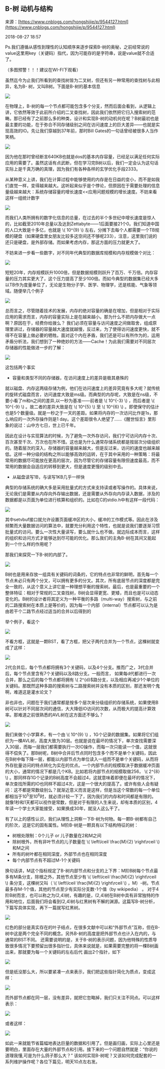 <script type="text/javascript" src="http://localhost/MathJax/latest.js?config=default"></script>
## B-树  动机与结构

来源：[https://www.cnblogs.com/hongshijie/p/9544127.html](https://www.cnblogs.com/hongshijie/p/9544127.html)

2018-08-27 18:57

Ps.我们遵循从感性到理性的认知顺序来逐步探索B-树的奥秘，之前经常说的value这里用key（关键码）指代，因为可能存的是字符串，说是value就不合适了。

（多图预警！！！建议在WI-FI下观看） 

虽然迄今为止我们所看到的查找树皆为二叉树，但还有另一种常用的查找树与此相异，名为B- 树，又叫B树。下面是B-树的基本信息

![][0]

在物理上，B-树的每一个节点都可能包含多个分支，然而后面会看到，从逻辑上讲，它依然等效于此前所介绍的二叉查找树，因此我们依然把它归入搜索树的范畴。那已经有了之前那么多的种类，设计和实现B-树的动机何在呢？B树最初也是最主要的功能，在于弥合不同存储级别之间在访问速度上的巨大差异——也就是实现高效的IO。先让我们穿越到37年前，那时Bill Gates的一句话曾经被很多人当作笑柄。       

![][1]

因为他在那时曾经断言640KB也就是dos的基本内存容量，已经足以满足任何实际应用的需要了。虽然这话有点武断，但在学习完B树以后，我们一定会认为这句话实际上是千真万确的真理，因为我们有各种各样的玄学优化手段2333。


从某种意义上讲，我们在计算过程中能够使用的内存是在日益的变小，而不是如我们直觉一样，变得越来越大。这听起来似乎是个悖论，但原因在于需要处理的信息量级越来越大：系统存储容量的增长速度<<应用问题规模的增长速度。不妨来看这样一组统计数字

![][2]

而我们人类所拥有的数字化信息的总量，在过去的半个多世纪中增长速度是惊人的，比如截至2010年总量以及达到Zettabyte——1后面要接21个0。我们知道中国的人口大致是十多亿，也就是 \\( 10^{9} \\) 左右，分摊下去每个人都需要一个TB规模的硬盘（如果硬盘里女朋友比较多这空间还不够呢233），注意，这里我们说的还只是硬盘，是外部存储。而如果考虑内存，那这方面的压力就更大了。       

不妨来进一步看一些数字，对不同年代典型的数据库规模和内存规模做个对比：       

![][3]


短短20年，内存规模跃升1000倍，但是数据规模则跃升了百万、千万倍。内存容量的压力其实更大了，这个压力提高了至少100倍。而如今典型的数据集已经大多以TB作为度量单位了，无论是生物分子学、医学、物理学，还是核能、气象等领域。随便举几个例子

![][4]


总而言之，尽管随着技术的发展，内存的绝对容量的确是在增加，但是相对于实际应用的需求而言，内存的容量实际上是在越来越小。那为什么不把内存做大一点啊？原因在于，经费你给拨么？ 我们必须在容量与访问速度之间做取舍，组成原理里讲过，存储器的容量越大速度就越慢，反过来，为了使得访问速度更快，就不得不在容量上做必要的牺牲。面对这个内在矛盾，我们还是可以有所作为的，运用矛盾分析法，我们想到了一种绝妙的方法——Cache！为此我们需要对不同层次存储器的性能做进一步的了解：

![][5]

这包括两个事实

* 容量和类型不同的存储器，在访问速度上的差异是极其悬殊的


就以磁盘、内存这两级存储为例，他们在访问速度上的差异究竟有多大呢？就传统的旋转式磁盘而言，访问速度大致是ms级。而典型的内存呢，大致是在ns级，不要小看了m和n之间的差异,以一秒为基准——前者是 \\( 10^{-3} \\) ，而后者是 \\( 10^{-9} \\) 。故二者的差异大致是在 \\( 10^{5} \\) 至 \\( 10^{6} \\) 。即使保守的估计也是5个数量级。就是一秒之于一天的差距。如果将内存的一次访问比作是1s，那么响应的一次外存操作则是1 day。这个差距很令人绝望了……《醒世恒言》里形象的说过：山中方七日，世上已千年。                         

因此在设计与实现算法的时候，为了避免一次外存访问，我们宁可访问内存十次、百次甚至千次、万次也在所不惜。这也是为什么通常存储系统都是按层次分级组织的。随着层次的深入，存储器的容量越来越大，但是反过来，访问的速度也越来越低。这样一种分级的结构之所以能够高效的运转，在于其中采用的一种策略：将最常用的数据尽可能放在更高的层次，因为尽管它的存储容量有限但速度最高，而不常用的数据会自适应的转移到更大，但是速度更慢的级别中去。


* 从磁盘读写1B，与读写1KB几乎一样快     


典型的存储系统的确大多是采用批量式的方式来支持读或者写操作的。具体来说，无论我们是需要从内存向外存输出数据，还是需要从外存向内存读入数据，涉及的数据都是以页面为单位进行核算和组织的。比如在C的stdio.h中有这样一段代码：

![][6]

其中setvbuf接口就允许设置页面缓冲区的大小，缓冲的工作模式等。因此在涉及频繁而大量数据访问的算法中，就要充分利用这个特性，也就是说我们要逐渐习惯批量式的访问。要么一次性大量读写，要么就什么也不做。就边际成本而言，这样的组织和访问方式才能够达到尽可能的优化。那么我们的主角B-树在其间又能起到一个什么样的作用呢？

那我们来探究一下B-树的内部了。    

![][7]

B树也是用来存放一组具有关键码的词条的，它的特点也非常的鲜明，首先每一个节点未必只有两个分叉，可以拥有更多的分叉。其次，所有底层节点的深度都是完全一致的，从这个意义上讲它是一种理想平衡的搜索树。最后，也是最重要的一个整体特征：相对于常规的二叉查找树，B树会显得更宽、更矮，而且也是可以动态变化的。B树的设计者将其定义为一种平衡的多路（multi-way）搜索树，与之前的二路搜索树在本质上是等价的，因为每一个内部（internal）节点都可以认为是由若干个二路节点经过适当的合并以后得到的


举个例子，看这个

![][8]


不看方框，这就是一颗BST，看了方框，把父子两代合并为一个节点，这棵树就变成了这样：

![][9]


2代合并后，每个节点都将拥有3个关键码，以及4个分支。推而广之，3代合并后，每个节点里含有7个关键码以及8路分支。一般而言， 如果每d代都进行一次合并，那么之后的每个节点都将拥有 \\( 2^{d}$路分支，以及相应再减少1个单位的关键码。那既然这种多路的搜索树与二路搜索树并没有本质的区别，那还发明个鬼啊，难道这是灌水论文？          


非也非也，问题在于我们通常都是按多个层次来分级组织的存储系统，如果使用B树可以针对不同层次间的通信，大大降低IO访问的次数，从而极大的提高计算效率。那难道之前很熟悉的AVL树在这方面还不够么？

![][10]


我们来做个小学算术，有一个由 \\( 10^{9} \\) ，1G个记录的数据集。如果将它们组织为一棵AVL树，高度大致为30层。也就是说在最坏的情况下，单次查找需要深入30层，而每一层我们都需要执行一次IO操作，而每一次只能读一个值，这就很得不偿失了。那B树呢，B树中合并后节点同时包含多个而不是单个关键码，因此在B树中每下降一层，都能以内部节点为单位读入一组而不是单个关键码，从而将外存批量访问的特点转化为实在的优点。一个内部节点的规模取决于数据缓冲页面的大小，通常的情况下都是几个KB。比如若将内部节点的规模取做256， \\( 2^{8} \\) 。那同样存1G个记录的B树高度不会超过4，这就意味着即便在最坏的情况下，单次查找所需的IO也同样不超过4次，这是一个很大的提高了。或许有些人会有疑问：这不都是常数级别么？就渐近意义而言是这样，但是当这个常数的每一个单位都相当于10<sup>5</sup>至10<sup>6</sup>时，就必须计较一下了，因为我们的内存和时间都是有限的。就像1秒和1天都可以视作是常数，但是对于有限的人生来说，却有本质的区别，4年读一个学士大家能接受，如果换成30年，就没人这么干了。                                        


有了以上的感性认识，我们从理性上洞察一下B-树为何物。每一颗B-树都有自己的阶次，这是它的固有属性。M阶B-树是一颗具有以下结构特征的树：

* 树根处限制：0个儿子 or 儿子数量在2和M之间  
* 除树根外，所有非叶节点的儿子数量在 \\( \left\lceil \frac{M}{2} \right\rceil \\) 和M之间   
* 所有的树叶都在相同深度，外部节点也在相同深度  
* 每个内部节点有不超过M-1个关键码  



换句话讲，M这个指标规定了B-树内部节点和分支的上下界：M阶B树每个节点最多有M条分支，除根之外，其他节点至少有 \\( \left\lceil \frac{M}{2} \right\rceil \\) 条分支，这棵树又叫（ \\( \left\lceil \frac{M}{2} \right\rceil \\) ，M）-树。节点最多存M-1个值，其他的节点至少有实际分支数-1个值（by wikipedia）  。            对于4阶B树而言，也可以称之为(2,4)树，有趣的是，(2,4)树在B树中具有非常独特的作用和地位，后面我们将会看到(2,4)树与红黑树有不解的渊源。这篇写B-树分析，下篇写具体实现，再下一篇就写红黑树。


![][11]


红色的部分是真实存在的叶子结点，在很多文献中可以和“外部节点”互称，但在B-树中这是两个完全不同的概念。另外B-树的高度是把外部节点也计入在内的，与通常的BST不同。     还需要说明的是，关于B-树的表示问题，因为他特殊的性质导致很多情况下要预留出很多指针位，具体来说就是，如果需要完整的将一棵B树画出来，那就要为每一个关键码的左右后代     画出2个指针，如下

![][12]


但是纸没那么大，所以要紧凑一点来表示，我们把这些指针简化为质点，变成这样：

![][13]


而外部节点都在同一层，没有差异，就把它忽略掉，我们只关注不同点。可以这样表示：

![][14]


或者这样：

![][15]


如此一来就能节省篇幅地表达巨量的数据和引用了。但是画归画，实际上心里还是要明白，里面存在大量的外部节点和引用。接下来的一个问题自然就是：“你说的道理我懂,可是为什么鸽子那么大？” 该如何实现B-树呢？又该如何完成配套的一系列维护操作呢？各位下篇见，明天10点左右发。 

[0]: ./img/1146866283.png
[1]: ./img/88770658.png
[2]: ./img/1999701117.png
[3]: ./img/546453247.png
[4]: ./img/348428150.png
[5]: ./img/394140950.png
[6]: ./img/1529033803.png
[7]: ./img/1903362047.png
[8]: ./img/736125738.png
[9]: ./img/56953713.png
[10]: ./img/597339713.png
[11]: ./img/1226858838.png
[12]: ./img/1828671613.png
[13]: ./img/1411751483.png
[14]: ./img/1956902420.png
[15]: ./img/2015327783.png